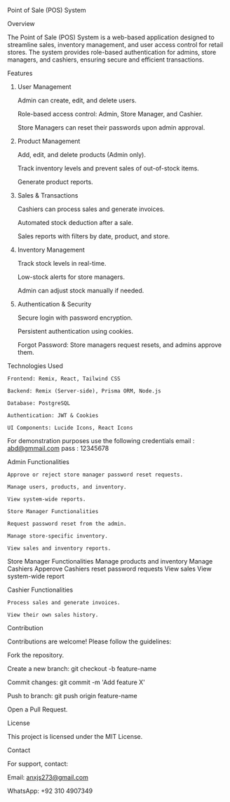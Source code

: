 Point of Sale (POS) System

Overview

The Point of Sale (POS) System is a web-based application designed to streamline sales, inventory management, and user access control for retail stores. The system provides role-based authentication for admins, store managers, and cashiers, ensuring secure and efficient transactions.

Features

1. User Management

    Admin can create, edit, and delete users.

    Role-based access control: Admin, Store Manager, and Cashier.

    Store Managers can reset their passwords upon admin approval.

2. Product Management

    Add, edit, and delete products (Admin only).

    Track inventory levels and prevent sales of out-of-stock items.

    Generate product reports.

3. Sales & Transactions

    Cashiers can process sales and generate invoices.

    Automated stock deduction after a sale.

    Sales reports with filters by date, product, and store.

4. Inventory Management

    Track stock levels in real-time.

    Low-stock alerts for store managers.

    Admin can adjust stock manually if needed.

5. Authentication & Security

    Secure login with password encryption.

    Persistent authentication using cookies.

    Forgot Password: Store managers request resets, and admins approve them.

Technologies Used

    Frontend: Remix, React, Tailwind CSS

    Backend: Remix (Server-side), Prisma ORM, Node.js

    Database: PostgreSQL

    Authentication: JWT & Cookies

    UI Components: Lucide Icons, React Icons

For demonstration purposes use the following credentials
    email : abd@gmmail.com
    pass  : 12345678

Admin Functionalities

    Approve or reject store manager password reset requests.

    Manage users, products, and inventory.

    View system-wide reports.

    Store Manager Functionalities

    Request password reset from the admin.

    Manage store-specific inventory.

    View sales and inventory reports.

Store Manager Functionalities
    Manage products and inventory
    Manage Cashiers
    Apperove Cashiers reset password requests
    View sales
    View system-wide report

Cashier Functionalities

    Process sales and generate invoices.

    View their own sales history.

Contribution

Contributions are welcome! Please follow the guidelines:

Fork the repository.

Create a new branch: git checkout -b feature-name

Commit changes: git commit -m 'Add feature X'

Push to branch: git push origin feature-name

Open a Pull Request.

License

This project is licensed under the MIT License.

Contact

For support, contact:

Email: anxjs273@gmail.com

WhatsApp: +92 310 4907349

